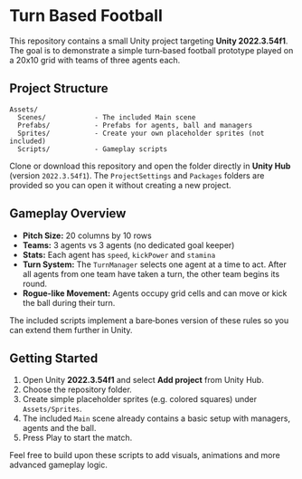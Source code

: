 # Turn Based Football

This repository contains a small Unity project targeting **Unity 2022.3.54f1**. The goal is to demonstrate a simple turn‑based football prototype played on a 20x10 grid with teams of three agents each.

## Project Structure

```
Assets/
  Scenes/            - The included Main scene
  Prefabs/           - Prefabs for agents, ball and managers
  Sprites/           - Create your own placeholder sprites (not included)
  Scripts/           - Gameplay scripts
```

Clone or download this repository and open the folder directly in **Unity Hub** (version `2022.3.54f1`). The `ProjectSettings` and `Packages` folders are provided so you can open it without creating a new project.

## Gameplay Overview

- **Pitch Size:** 20 columns by 10 rows
- **Teams:** 3 agents vs 3 agents (no dedicated goal keeper)
- **Stats:** Each agent has `speed`, `kickPower` and `stamina`
- **Turn System:** The `TurnManager` selects one agent at a time to act. After all agents from one team have taken a turn, the other team begins its round.
- **Rogue-like Movement:** Agents occupy grid cells and can move or kick the ball during their turn.

The included scripts implement a bare‑bones version of these rules so you can extend them further in Unity.

## Getting Started

1. Open Unity **2022.3.54f1** and select **Add project** from Unity Hub.
2. Choose the repository folder.
3. Create simple placeholder sprites (e.g. colored squares) under `Assets/Sprites`.
4. The included `Main` scene already contains a basic setup with managers, agents and the ball.
5. Press Play to start the match.

Feel free to build upon these scripts to add visuals, animations and more advanced gameplay logic.
